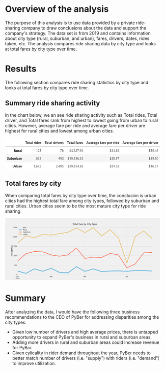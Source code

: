 # Overview of the analysis

The purpose of this analysis is to use data provided by a private ride-sharing company to draw conclusions about the data and support the company's strategy. The data set is from 2019 and contains information about city type (rural, suburban, and urban), fares, drivers, dates, rides taken, etc. The analysis compares ride sharing data by city type and looks at total fares by city type over time. 

# Results
The following section compares ride sharing statistics by city type and looks at total fares by city type over time. 

## Summary ride sharing activity 
In the chart below, we  an see ride sharing activity such as Total rides, Total driver, and Total fares rank from highest to lowest going from urban to rural cities. However, average fare per ride and average fare per driver are highest for rural cities and lowest among urban cities. 

![Rides Dataframe](/analysis/Rides_Dataframe.png) 

## Total fares by city
When comparing total fares by city type over time, the conclusion is urban cities had the highest total fare among city types, followed by suburban and rural cities. Urban cities seem to be the most mature city type for ride sharing. 

![PyBer fare summary](/analysis/PyBer_fare_summary.png) 

# Summary
After analyzing the data, I would have the following three business recommendations to the CEO of PyBer for addressing disparities among the city types:

- Given low number of drivers and high average prices, there is untapped opportunity to expand PyBer's business in rural and suburban areas.  
- Adding more drivers in rural and suburban areas could increase revenue for PyBar. 
- Given cylicality in rider demand throughout the year, PyBer needs to better match number of drivers (i.e. "supply") with riders (i.e. "demand") to improve utilization. 
